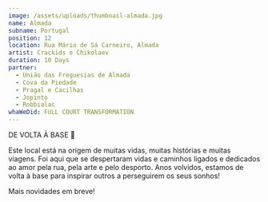 ```yaml
---
image: /assets/uploads/thumbnail-almada.jpg
name: Almada
subname: Portugal
position: 12
location: Rua Mário de Sá Carneiro, Almada
artist: Crackids e Chikolaev
duration: 10 Days
partner:
  - União das Freguesias de Almada
  - Cova da Piedade
  - Pragal e Cacilhas
  - Jopinto
  - Robbialac
whaWeDid: FULL COURT TRANSFORMATION
---
```

DE VOLTA À BASE 🏀

Este local está na origem de muitas vidas, muitas histórias e muitas viagens. Foi aqui que se despertaram vidas e caminhos ligados e dedicados ao amor pela rua, pela arte e pelo desporto. Anos volvidos, estamos de volta à base para inspirar outros a perseguirem os seus sonhos!

Mais novidades em breve!